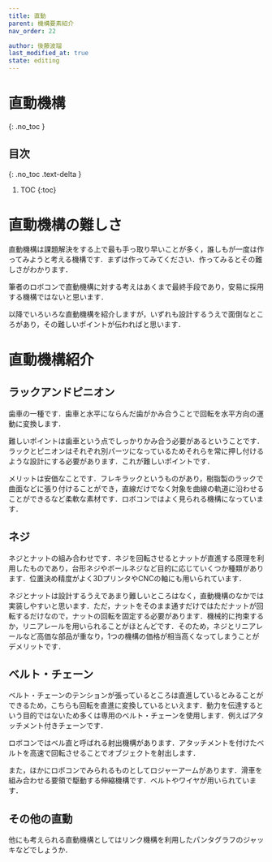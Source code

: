 ```yaml
---
title: 直動
parent: 機構要素紹介
nav_order: 22

author: 後藤波瑠
last_modified_at: true
state: editing
---
```


# 直動機構
{: .no_toc }

## 目次
{: .no_toc .text-delta }

1. TOC
{:toc}

# 直動機構の難しさ
直動機構は課題解決をする上で最も手っ取り早いことが多く，誰しもが一度は作ってみようと考える機構です．まずは作ってみてください．作ってみるとその難しさがわかります．

筆者のロボコンで直動機構に対する考えはあくまで最終手段であり，安易に採用する機構ではないと思います．

以降でいろいろな直動機構を紹介しますが，いずれも設計するうえで面倒なところがあり，その難しいポイントが伝わればと思います．

# 直動機構紹介
## ラックアンドピニオン
歯車の一種です．歯車と水平にならんだ歯がかみ合うことで回転を水平方向の運動に変換します．

難しいポイントは歯車という点でしっかりかみ合う必要があるということです．ラックとピニオンはそれぞれ別パーツになっているためそれらを常に押し付けるような設計にする必要があります．これが難しいポイントです．

メリットは安価なことです．フレキラックというものがあり，樹脂製のラックで曲面などに張り付けることができ，直線だけでなく対象を曲線の軌道に沿わせることができるなど柔軟な素材です．ロボコンではよく見られる機構になっています．

## ネジ
ネジとナットの組み合わせです．ネジを回転させるとナットが直進する原理を利用したものであり，台形ネジやボールネジなど目的に応じていくつか種類があります．位置決め精度がよく3DプリンタやCNCの軸にも用いられています．

ネジとナットは設計するうえであまり難しいところはなく，直動機構のなかでは実装しやすいと思います．ただ，ナットをそのまま通すだけではただナットが回転するだけなので，ナットの回転を固定する必要があります．機械的に拘束するか，リニアレールを用いられることがほとんどです．そのため，ネジとリニアレールなど高価な部品が重なり，1つの機構の価格が相当高くなってしまうことがデメリットです．

## ベルト・チェーン
ベルト・チェーンのテンションが張っているところは直進しているとみることができるため，こちらも回転を直進に変換しているといえます．動力を伝達するという目的ではないため多くは専用のベルト・チェーンを使用します．例えばアタッチメント付きチェーンです．

ロボコンではベル直と呼ばれる射出機構があります．アタッチメントを付けたベルトを高速で回転させることでオブジェクトを射出します．

また，ほかにロボコンでみられるものとしてロジャーアームがあります．滑車を組み合わせる要領で駆動する伸縮機構です．ベルトやワイヤが用いられています．

## その他の直動
他にも考えられる直動機構としてはリンク機構を利用したパンタグラフのジャッキなどでしょうか．
